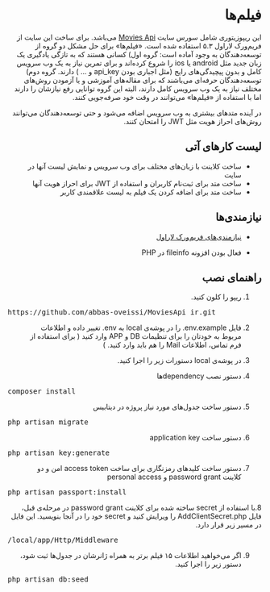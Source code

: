 <div dir="rtl">

# فیلم‌ها

این ریپوزیتوری شامل سورس سایت [Movies Api](http://moviesapi.ir/) می‌باشد. برای ساخت این سایت از فریم‌ورک لاراول ۵.۳ استفاده شده است. «فیلم‌ها‌» برای حل مشکل دو گروه از توسعه‌دهندگان به وجود آماده است: گروه اول) کسانی هستند که به تازگی یادگیری یک زبان جدید مثل android یا ios را شروع کرده‌اند و برای تمرین نیاز به یک وب سرویس کامل و بدون پیچیدگی‌های رایج (مثل اجباری بودن api_key و … ) دارند. گروه دوم) توسعه‌دهندگان حرفه‌ای می‌باشند که برای مقاله‌های آموزشی و یا آزمودن روش‌های مختلف نیاز به یک وب سرویس کامل دارند، البته این گروه توانایی رفع نیازشان را دارند اما با استفاده از «فیلم‌ها» می‌توانند در وقت خود صرفه‌جویی کنند.

در آینده‌‌ متدهای بیشتری به وب سرویس اضافه می‌شود و حتی توسعه‌دهندگان می‌توانند روش‌های احراز هویت مثل JWT را امتحان کنند. 

## لیست کارهای آتی

+ ساخت کلاینت با زبان‌های مختلف برای وب سرویس و نمایش لیست آنها در سایت
+ ساخت متد برای ثبت‌نام کاربران و استفاده از JWT برای احراز هویت آنها
+ ساخت متد برای اضافه کردن یک فیلم به لیست علاقمندی کاربر

## نیازمندی‌ها

+ [نیازمندی‌های فریم‌ورک لاراول](https://laravel.com/docs/5.4#server-requirements)

+ فعال بودن افزونه fileinfo در PHP

## راهنمای نصب

1. ریپو را کلون کنید.

<pre dir="ltr">https://github.com/abbas-oveissi/MoviesApi_ir.git</pre>

2. فایل env.example. را در پوشه‌ی local به env. تغییر داده و اطلاعات مربوط به خودتان را برای تنظیمات DB و APP وارد کنید ( برای استفاده از فرم تماس، اطلاعات Mail را هم باید وارد کنید. )

3. در پوشه‌ی local دستورات زیر را اجرا کنید.

4. دستور نصب dependencyها

<pre dir="ltr">composer install</pre>

5.  دستور ساخت جدول‌های مورد نیاز پروژه در دیتابیس

<pre dir="ltr">php artisan migrate</pre>

6. دستور ساخت application key

<pre dir="ltr">php artisan key:generate</pre>

7. دستور ساخت کلید‌های رمزنگاری برای ساخت access token امن و دو کلاینت password grant و personal access

<pre dir="ltr">php artisan passport:install</pre>

8.با استفاده از secret ساخته شده برای کلاینت password grant در مرحله‌ی قبل، فایل AddClientSecret.php را ویرایش کنید و secret خود را در آنجا بنویسید. این فایل در مسیر زیر قرار دارد.

<pre dir="ltr">/local/app/Http/Middleware</pre>

9. اگر می‌خواهید اطلاعات ۱۵ فیلم برتر به همراه ژانرشان در جدول‌ها ثبت شود، دستور زیر را اجرا کنید.

<pre dir="ltr">php artisan db:seed</pre>
